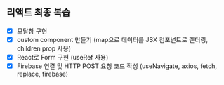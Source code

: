 ## 리액트 최종 복습

- [x] 모달창 구현
- [x] custom component 만들기 (map으로 데이터를 JSX 컴포넌트로 렌더링, children prop 사용)
- [x] React로 Form 구현 (useRef 사용)
- [x] Firebase 연결 및 HTTP POST 요청 코드 작성 (useNavigate, axios, fetch, replace, firebase)
